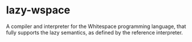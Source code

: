 # lazy-wspace

A compiler and interpreter for the Whitespace programming language, that fully
supports the lazy semantics, as defined by the reference interpreter.
